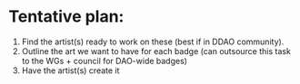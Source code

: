 # Tentative plan:

1. Find the artist(s) ready to work on these (best if in DDAO community). 
2. Outline the art we want to have for each badge (can outsource this task to the WGs + council for DAO-wide badges)
3. Have the artist(s) create it